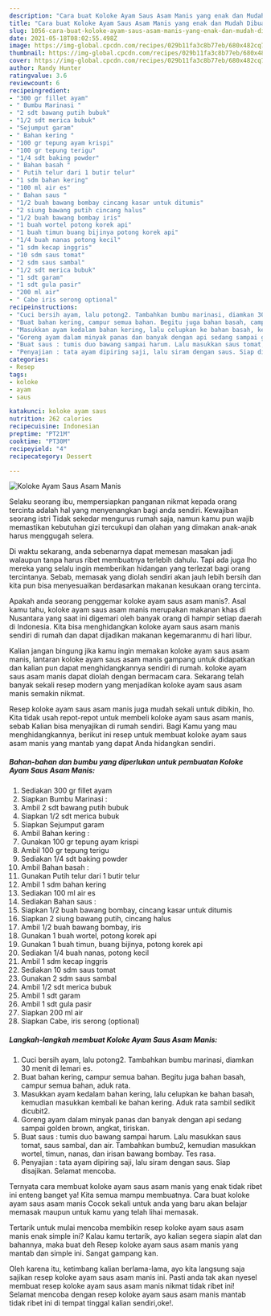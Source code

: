 ```yaml
---
description: "Cara buat Koloke Ayam Saus Asam Manis yang enak dan Mudah Dibuat"
title: "Cara buat Koloke Ayam Saus Asam Manis yang enak dan Mudah Dibuat"
slug: 1056-cara-buat-koloke-ayam-saus-asam-manis-yang-enak-dan-mudah-dibuat
date: 2021-05-18T08:02:55.498Z
image: https://img-global.cpcdn.com/recipes/029b11fa3c8b77eb/680x482cq70/koloke-ayam-saus-asam-manis-foto-resep-utama.jpg
thumbnail: https://img-global.cpcdn.com/recipes/029b11fa3c8b77eb/680x482cq70/koloke-ayam-saus-asam-manis-foto-resep-utama.jpg
cover: https://img-global.cpcdn.com/recipes/029b11fa3c8b77eb/680x482cq70/koloke-ayam-saus-asam-manis-foto-resep-utama.jpg
author: Randy Hunter
ratingvalue: 3.6
reviewcount: 6
recipeingredient:
- "300 gr fillet ayam"
- " Bumbu Marinasi "
- "2 sdt bawang putih bubuk"
- "1/2 sdt merica bubuk"
- "Sejumput garam"
- " Bahan kering "
- "100 gr tepung ayam krispi"
- "100 gr tepung terigu"
- "1/4 sdt baking powder"
- " Bahan basah "
- " Putih telur dari 1 butir telur"
- "1 sdm bahan kering"
- "100 ml air es"
- " Bahan saus "
- "1/2 buah bawang bombay cincang kasar untuk ditumis"
- "2 siung bawang putih cincang halus"
- "1/2 buah bawang bombay iris"
- "1 buah wortel potong korek api"
- "1 buah timun buang bijinya potong korek api"
- "1/4 buah nanas potong kecil"
- "1 sdm kecap inggris"
- "10 sdm saus tomat"
- "2 sdm saus sambal"
- "1/2 sdt merica bubuk"
- "1 sdt garam"
- "1 sdt gula pasir"
- "200 ml air"
- " Cabe iris serong optional"
recipeinstructions:
- "Cuci bersih ayam, lalu potong2. Tambahkan bumbu marinasi, diamkan 30 menit di lemari es."
- "Buat bahan kering, campur semua bahan. Begitu juga bahan basah, campur semua bahan, aduk rata."
- "Masukkan ayam kedalam bahan kering, lalu celupkan ke bahan basah, kemudian masukkan kembali ke bahan kering. Aduk rata sambil sedikit dicubit2."
- "Goreng ayam dalam minyak panas dan banyak dengan api sedang sampai golden brown, angkat, tiriskan."
- "Buat saus : tumis duo bawang sampai harum. Lalu masukkan saus tomat, saus sambal, dan air. Tambahkan bumbu2, kemudian masukkan wortel, timun, nanas, dan irisan bawang bombay. Tes rasa."
- "Penyajian : tata ayam dipiring saji, lalu siram dengan saus. Siap disajikan. Selamat mencoba."
categories:
- Resep
tags:
- koloke
- ayam
- saus

katakunci: koloke ayam saus 
nutrition: 262 calories
recipecuisine: Indonesian
preptime: "PT21M"
cooktime: "PT30M"
recipeyield: "4"
recipecategory: Dessert

---
```



![Koloke Ayam Saus Asam Manis](https://img-global.cpcdn.com/recipes/029b11fa3c8b77eb/680x482cq70/koloke-ayam-saus-asam-manis-foto-resep-utama.jpg)

Selaku seorang ibu, mempersiapkan panganan nikmat kepada orang tercinta adalah hal yang menyenangkan bagi anda sendiri. Kewajiban seorang istri Tidak sekedar mengurus rumah saja, namun kamu pun wajib memastikan kebutuhan gizi tercukupi dan olahan yang dimakan anak-anak harus menggugah selera.

Di waktu  sekarang, anda sebenarnya dapat memesan masakan jadi walaupun tanpa harus ribet membuatnya terlebih dahulu. Tapi ada juga lho mereka yang selalu ingin memberikan hidangan yang terlezat bagi orang tercintanya. Sebab, memasak yang diolah sendiri akan jauh lebih bersih dan kita pun bisa menyesuaikan berdasarkan makanan kesukaan orang tercinta. 



Apakah anda seorang penggemar koloke ayam saus asam manis?. Asal kamu tahu, koloke ayam saus asam manis merupakan makanan khas di Nusantara yang saat ini digemari oleh banyak orang di hampir setiap daerah di Indonesia. Kita bisa menghidangkan koloke ayam saus asam manis sendiri di rumah dan dapat dijadikan makanan kegemaranmu di hari libur.

Kalian jangan bingung jika kamu ingin memakan koloke ayam saus asam manis, lantaran koloke ayam saus asam manis gampang untuk didapatkan dan kalian pun dapat menghidangkannya sendiri di rumah. koloke ayam saus asam manis dapat diolah dengan bermacam cara. Sekarang telah banyak sekali resep modern yang menjadikan koloke ayam saus asam manis semakin nikmat.

Resep koloke ayam saus asam manis juga mudah sekali untuk dibikin, lho. Kita tidak usah repot-repot untuk membeli koloke ayam saus asam manis, sebab Kalian bisa menyajikan di rumah sendiri. Bagi Kamu yang mau menghidangkannya, berikut ini resep untuk membuat koloke ayam saus asam manis yang mantab yang dapat Anda hidangkan sendiri.

<!--inarticleads1-->

##### Bahan-bahan dan bumbu yang diperlukan untuk pembuatan Koloke Ayam Saus Asam Manis:

1. Sediakan 300 gr fillet ayam
1. Siapkan  Bumbu Marinasi :
1. Ambil 2 sdt bawang putih bubuk
1. Siapkan 1/2 sdt merica bubuk
1. Siapkan Sejumput garam
1. Ambil  Bahan kering :
1. Gunakan 100 gr tepung ayam krispi
1. Ambil 100 gr tepung terigu
1. Sediakan 1/4 sdt baking powder
1. Ambil  Bahan basah :
1. Gunakan  Putih telur dari 1 butir telur
1. Ambil 1 sdm bahan kering
1. Sediakan 100 ml air es
1. Sediakan  Bahan saus :
1. Siapkan 1/2 buah bawang bombay, cincang kasar untuk ditumis
1. Siapkan 2 siung bawang putih, cincang halus
1. Ambil 1/2 buah bawang bombay, iris
1. Gunakan 1 buah wortel, potong korek api
1. Gunakan 1 buah timun, buang bijinya, potong korek api
1. Sediakan 1/4 buah nanas, potong kecil
1. Ambil 1 sdm kecap inggris
1. Sediakan 10 sdm saus tomat
1. Gunakan 2 sdm saus sambal
1. Ambil 1/2 sdt merica bubuk
1. Ambil 1 sdt garam
1. Ambil 1 sdt gula pasir
1. Siapkan 200 ml air
1. Siapkan  Cabe, iris serong (optional)




<!--inarticleads2-->

##### Langkah-langkah membuat Koloke Ayam Saus Asam Manis:

1. Cuci bersih ayam, lalu potong2. Tambahkan bumbu marinasi, diamkan 30 menit di lemari es.
1. Buat bahan kering, campur semua bahan. Begitu juga bahan basah, campur semua bahan, aduk rata.
1. Masukkan ayam kedalam bahan kering, lalu celupkan ke bahan basah, kemudian masukkan kembali ke bahan kering. Aduk rata sambil sedikit dicubit2.
1. Goreng ayam dalam minyak panas dan banyak dengan api sedang sampai golden brown, angkat, tiriskan.
1. Buat saus : tumis duo bawang sampai harum. Lalu masukkan saus tomat, saus sambal, dan air. Tambahkan bumbu2, kemudian masukkan wortel, timun, nanas, dan irisan bawang bombay. Tes rasa.
1. Penyajian : tata ayam dipiring saji, lalu siram dengan saus. Siap disajikan. Selamat mencoba.




Ternyata cara membuat koloke ayam saus asam manis yang enak tidak ribet ini enteng banget ya! Kita semua mampu membuatnya. Cara buat koloke ayam saus asam manis Cocok sekali untuk anda yang baru akan belajar memasak maupun untuk kamu yang telah lihai memasak.

Tertarik untuk mulai mencoba membikin resep koloke ayam saus asam manis enak simple ini? Kalau kamu tertarik, ayo kalian segera siapin alat dan bahannya, maka buat deh Resep koloke ayam saus asam manis yang mantab dan simple ini. Sangat gampang kan. 

Oleh karena itu, ketimbang kalian berlama-lama, ayo kita langsung saja sajikan resep koloke ayam saus asam manis ini. Pasti anda tak akan nyesel membuat resep koloke ayam saus asam manis nikmat tidak ribet ini! Selamat mencoba dengan resep koloke ayam saus asam manis mantab tidak ribet ini di tempat tinggal kalian sendiri,oke!.

